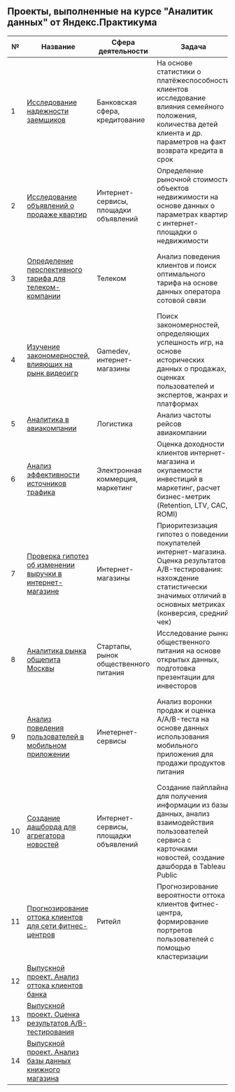 ## Проекты, выполненные на курсе "Аналитик данных" от Яндекс.Практикума

|  № | Название  | Сфера деятельности |  Задача | Навыки и инструменты  |
|---|---|---|---|---|
| 1| [Исследование надежности заемщиков](https://github.com/armangoM/Data-Analysis-Ya.Practicum/tree/main/1.%20%D0%98%D1%81%D1%81%D0%BB%D0%B5%D0%B4%D0%BE%D0%B2%D0%B0%D0%BD%D0%B8%D0%B5%20%D0%BD%D0%B0%D0%B4%D0%B5%D0%B6%D0%BD%D0%BE%D1%81%D1%82%D0%B8%20%D0%B7%D0%B0%D0%B5%D0%BC%D1%89%D0%B8%D0%BA%D0%BE%D0%B2)  | Банковская сфера, кредитование  | На основе статистики о платёжеспособности клиентов исследование влияния семейного положения, количества детей клиента и др. параметров на факт возврата кредита в срок  | Предобрадотка данных, Python, Pandas  | 
| 2 | [Исследование объявлений о продаже квартир](https://github.com/armangoM/Data-Analysis-Ya.Practicum/tree/main/2.%20%D0%98%D1%81%D1%81%D0%BB%D0%B5%D0%B4%D0%BE%D0%B2%D0%B0%D0%BD%D0%B8%D0%B5%20%D0%BE%D0%B1%D1%8A%D1%8F%D0%B2%D0%BB%D0%B5%D0%BD%D0%B8%D0%B9%20%D0%BE%20%D0%BF%D1%80%D0%BE%D0%B4%D0%B0%D0%B6%D0%B5%20%D0%BA%D0%B2%D0%B0%D1%80%D1%82%D0%B8%D1%80)  | Интернет-сервисы, площадки объявлений  | Определение рыночной стоимости объектов недвижимости на основе данных о параметрах квартир с интернет-площадки о недвижимости | Исследовательский анализ, визуализация данных, Python, Pandas, Matplotlib  | 
| 3  | [Определение перспективного тарифа для телеком-компании](https://github.com/armangoM/Data-Analysis-Ya.Practicum/tree/main/3.%20%D0%9E%D0%BF%D1%80%D0%B5%D0%B4%D0%B5%D0%BB%D0%B5%D0%BD%D0%B8%D0%B5%20%D0%BF%D0%B5%D1%80%D1%81%D0%BF%D0%B5%D0%BA%D1%82%D0%B8%D0%B2%D0%BD%D0%BE%D0%B3%D0%BE%20%D1%82%D0%B0%D1%80%D0%B8%D1%84%D0%B0%20%D0%B4%D0%BB%D1%8F%20%D1%82%D0%B5%D0%BB%D0%B5%D0%BA%D0%BE%D0%BC-%D0%BA%D0%BE%D0%BC%D0%BF%D0%B0%D0%BD%D0%B8%D0%B8)  | Телеком  | Анализ поведения клиентов и поиск оптимального тарифа на основе данных оператора сотовой связи  | Описательная статистика, проверка статистических гипотез, Python, Pandas, Matplotlib, NumPy, SciPy  | 
| 4  | [Изучение закономерностей, влияющих на рынк видеоигр](https://github.com/armangoM/Data-Analysis-Ya.Practicum/tree/main/4.%20%D0%98%D0%B7%D1%83%D1%87%D0%B5%D0%BD%D0%B8%D0%B5%20%D0%B7%D0%B0%D0%BA%D0%BE%D0%BD%D0%BE%D0%BC%D0%B5%D1%80%D0%BD%D0%BE%D1%81%D1%82%D0%B5%D0%B9%2C%20%D0%BE%D0%BF%D1%80%D0%B5%D0%B4%D0%B5%D0%BB%D1%8F%D1%8E%D1%89%D0%B8%D1%85%20%D1%83%D1%81%D0%BF%D0%B5%D1%88%D0%BD%D0%BE%D1%81%D1%82%D1%8C%20%D0%B2%D0%B8%D0%B4%D0%B5%D0%BE%D0%B8%D0%B3%D1%80)  | Gamedev, интернет-магазины  |  Поиск закономерностей, определяющих успешность игр, на основе исторических данных о продажах, оценках пользователей и экспертов, жанрах и платформах  |  Предобработка данных, исследовательский анализ, проверка статистических гипотез, Python, Pandas, Matplotlib, NumPy, SciPy |
| 5  | [Аналитика в авиакомпании](https://github.com/armangoM/Data-Analysis-Ya.Practicum/tree/main/5.%20%D0%90%D0%BD%D0%B0%D0%BB%D0%B8%D1%82%D0%B8%D0%BA%D0%B0%20%D0%B2%20%D0%B0%D0%B2%D0%B8%D0%B0%D0%BA%D0%BE%D0%BC%D0%BF%D0%B0%D0%BD%D0%B8%D0%B8)  |  Логистика | Анализ частоты рейсов авиакомпании  | Исследовательский анализ, Python, Pandas, Matplotlib  |
| 6  | [Анализ эффективности источников трафика](https://github.com/armangoM/Data-Analysis-Ya.Practicum/tree/main/6.%20%D0%9E%D1%86%D0%B5%D0%BD%D0%BA%D0%B0%20%D0%B8%D1%81%D1%82%D0%BE%D1%87%D0%BD%D0%B8%D0%BA%D0%BE%D0%B2%20%D1%82%D1%80%D0%B0%D1%84%D0%B8%D0%BA%D0%B0)  | Электронная коммерция, маркетинг  | Оценка доходности клиентов интернет-магазина и окупаемости инвестиций в маркетинг, расчет бизнес-метрик (Retention, LTV, CAC, ROMI)| Когортный анализ, юнит-экономика, Python, Pandas, NumPy, Matplotlib, Seaborn  |
| 7  | [Проверка гипотез об изменении выручки в интернет-магазине](https://github.com/armangoM/Data-Analysis-Ya.Practicum/tree/main/7.%20%D0%9F%D1%80%D0%BE%D0%B2%D0%B5%D1%80%D0%BA%D0%B0%20%D0%B3%D0%B8%D0%BF%D0%BE%D1%82%D0%B5%D0%B7%20%D0%BE%D0%B1%20%D0%B8%D0%B7%D0%BC%D0%B5%D0%BD%D0%B5%D0%BD%D0%B8%D0%B8%20%D0%B2%D1%8B%D1%80%D1%83%D1%87%D0%BA%D0%B8%20%D0%B2%20%D0%B8%D0%BD%D1%82%D0%B5%D1%80%D0%BD%D0%B5%D1%82-%D0%BC%D0%B0%D0%B3%D0%B0%D0%B7%D0%B8%D0%BD%D0%B5%20%7C)  | Интернет-магазины  | Приоритезизация гипотез о поведении покупателей интернет-магазина. Оценка результатов A/B-тестирования: нахождение статистически значимых отличий в основных метриках (конверсия, средний чек)  | A/B-тестирование, проверка статистических гипотез, Python, Pandas, Matplotlib, SciPy |
| 8  | [Аналитика рынка общепита Москвы](https://github.com/armangoM/Data-Analysis-Ya.Practicum/tree/main/8.%20%D0%90%D0%BD%D0%B0%D0%BB%D0%B8%D1%82%D0%B8%D0%BA%D0%B0%20%D1%80%D1%8B%D0%BD%D0%BA%D0%B0%20%D0%BE%D0%B1%D1%89%D0%B5%D0%BF%D0%B8%D1%82%D0%B0%20%D0%9C%D0%BE%D1%81%D0%BA%D0%B2%D1%8B)  | Стартапы, рынок общественного питания  | Исследование рынка общественного питания на основе открытых данных, подготовка презентации для инвесторов  | Визуализация данных, Python, Pandas, Seaborn, Plotly |
| 9  | [Анализ поведения пользователей в мобильном приложении](https://github.com/armangoM/Data-Analysis-Ya.Practicum/tree/main/9.%20%D0%90%D0%BD%D0%B0%D0%BB%D0%B8%D0%B7%20%D0%BF%D0%BE%D0%B2%D0%B5%D0%B4%D0%B5%D0%BD%D0%B8%D1%8F%20%D0%BF%D0%BE%D0%BB%D1%8C%D0%B7%D0%BE%D0%B2%D0%B0%D1%82%D0%B5%D0%BB%D0%B5%D0%B9%20%D0%B2%20%D0%BC%D0%BE%D0%B1%D0%B8%D0%BB%D1%8C%D0%BD%D0%BE%D0%BC%20%D0%BF%D1%80%D0%B8%D0%BB%D0%BE%D0%B6%D0%B5%D0%BD%D0%B8%D0%B8)  | Инетернет-сервисы  | Анализ воронки продаж и оценка A/A/B-теста на основе данных использования мобильного приложения для продажи продуктов питания | A/B-тестирование, проверка статистических гипотез, продуктовые метрики, визуализация данных, Python, Pandas, Seaborn, Plotly  |
| 10  | [Создание дашборда для агрегатора новостей](https://github.com/armangoM/Data-Analysis-Ya.Practicum/tree/main/10.%20%D0%A1%D0%BE%D0%B7%D0%B4%D0%B0%D0%BD%D0%B8%D0%B5%20%D0%B4%D0%B0%D1%88%D0%B1%D0%BE%D1%80%D0%B4%D0%B0%20%D0%B4%D0%BB%D1%8F%20%D0%B0%D0%B3%D1%80%D0%B5%D0%B3%D0%B0%D1%82%D0%BE%D1%80%D0%B0%20%D0%BD%D0%BE%D0%B2%D0%BE%D1%81%D1%82%D0%B5%D0%B9)  | Интернет-сервисы, площадки объявлений |  Создание пайплайна для получения информации из базы данных, анализ взаимодействия пользователей сервиса с карточками новостей, создание дашборда в Tableau Public |  Построение дашбордов, Pandas, SQLAlchemy, Tableau |
| 11  | [Прогнозирование оттока клиентов для сети фитнес-центров](https://github.com/armangoM/Data-Analysis-Ya.Practicum/tree/main/11.%20%D0%9F%D1%80%D0%BE%D0%B3%D0%BD%D0%BE%D0%B7%D0%B8%D1%80%D0%BE%D0%B2%D0%B0%D0%BD%D0%B8%D0%B5%20%D0%BE%D1%82%D1%82%D0%BE%D0%BA%D0%B0%20%D0%B4%D0%BB%D1%8F%20%D1%81%D0%B5%D1%82%D0%B8%20%D1%84%D0%B8%D1%82%D0%BD%D0%B5%D1%81-%D1%86%D0%B5%D0%BD%D1%82%D1%80%D0%BE%D0%B2)  | Ритейл  | Прогнозирование вероятности оттока клиентов фитнес-центра, формирование портретов пользователей с помощью кластеризации  | Машинное обучение, классификация, кластеризация,  Pandas, Seaborn, NumPy, sklearn, SciPy |
| 12  | [Выпускной проект. Анализ оттока клиентов банка](https://github.com/armangoM/Data-Analysis-Ya.Practicum/tree/main/12.%20%D0%92%D1%8B%D0%BF%D1%83%D1%81%D0%BA%D0%BD%D0%BE%D0%B9%20%D0%BF%D1%80%D0%BE%D0%B5%D0%BA%D1%82%20(%D1%87.1)%20-%20%D0%BF%D1%80%D0%BE%D0%B3%D0%BD%D0%BE%D0%B7%D0%B8%D1%80%D0%BE%D0%B2%D0%B0%D0%BD%D0%B8%D0%B5%20%D0%BE%D1%82%D1%82%D0%BE%D0%BA%D0%B0%20%D0%BA%D0%BB%D0%B8%D0%B5%D0%BD%D1%82%D0%BE%D0%B2%20%D0%B1%D0%B0%D0%BD%D0%BA%D0%B0)  |   |   |   |
| 13  | [Выпускной проект. Оценка результатов А/В-тестирования](https://github.com/armangoM/Data-Analysis-Ya.Practicum/tree/main/13.%20%D0%92%D1%8B%D0%BF%D1%83%D1%81%D0%BA%D0%BD%D0%BE%D0%B9%20%D0%BF%D1%80%D0%BE%D0%B5%D0%BA%D1%82%20(%D1%87.2)%20-%20%D0%BE%D1%86%D0%B5%D0%BD%D0%BA%D0%B0%20%D1%80%D0%B5%D0%B7%D1%83%D0%BB%D1%8C%D1%82%D0%B0%D1%82%D0%BE%D0%B2%20%D0%90%D0%92-%D1%82%D0%B5%D1%81%D1%82%D0%B8%D1%80%D0%BE%D0%B2%D0%B0%D0%BD%D0%B8%D1%8F)  |   |   |   |
| 14  | [Выпускной проект. Анализ базы данных книжного магазина](https://github.com/armangoM/Data-Analysis-Ya.Practicum/tree/main/14.%20%D0%92%D1%8B%D0%BF%D1%83%D1%81%D0%BA%D0%BD%D0%BE%D0%B9%20%D0%BF%D1%80%D0%BE%D0%B5%D0%BA%D1%82%20(%D1%87.3)%20-%20%D0%B0%D0%BD%D0%B0%D0%BB%D0%B8%D0%B7%20%D0%B1%D0%B0%D0%B7%D1%8B%20%D0%B4%D0%B0%D0%BD%D0%BD%D1%8B%D1%85%20%D0%BA%D0%BD%D0%B8%D0%B6%D0%BD%D0%BE%D0%B3%D0%BE%20%D0%BC%D0%B0%D0%B3%D0%B0%D0%B7%D0%B8%D0%BD%D0%B0)  |   |   |   |



